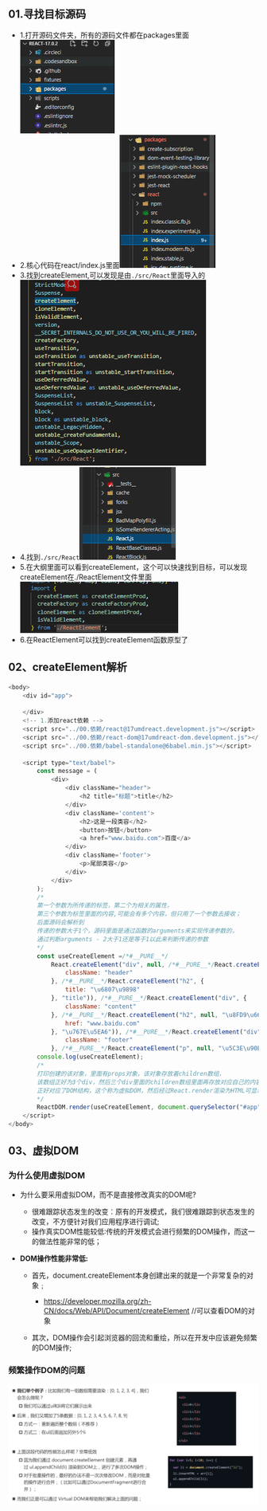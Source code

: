 ## 01.寻找目标源码

* 1.打开源码文件夹，所有的源码文件都在packages里面![image-20210421192740228](.\image-20210421192740228.png)
* 2.核心代码在react/index.js里面![image-20210421192801787](.\image-20210421192801787.png)
* 3.找到createElement,可以发现是由`./src/React`里面导入的![image-20210421192923230](.\image-20210421192923230.png)
* 4.找到`./src/React`![image-20210421193138895](.\image-20210421193138895.png)
* 5.在大纲里面可以看到createElement，这个可以快速找到目标，可以发现createElement在./ReactElement文件里面![image-20210421193443757](.\image-20210421193443757.png)
* 6.在ReactElement可以找到createElement函数原型了

## 02、createElement解析

```js
<body>
    <div id="app">

    </div>
    <!-- 1.添加react依赖 -->
    <script src="../00.依赖/react@17umdreact.development.js"></script>
    <script src="../00.依赖/react-dom@17umdreact-dom.development.js"></script>
    <script src="../00.依赖/babel-standalone@6babel.min.js"></script>

    <script type="text/babel">
        const message = (
            <div>
                <div className="header">
                    <h2 title="标题">title</h2>
                </div>
                <div className='content'>
                    <h2>这是一段类容</h2>
                    <button>按钮</button>
                    <a href="www.baidu.com">百度</a>
                </div>
                <div className='footer'>
                    <p>尾部类容</p>
                </div>
            </div>
        );
        /* 
        第一个参数为所传递的标签，第二个为相关的属性，
        第三个参数为标签里面的内容,可能会有多个内容，但只用了一个参数去接收；
        后面源码会解析到
        传递的参数大于1个，源码里面是通过函数的arguments来实现传递参数的，
        通过判断arguments - 2大于1还是等于1以此来判断传递的参数
        */
        const useCreateElement =/*#__PURE__*/
            React.createElement("div", null, /*#__PURE__*/React.createElement("div", {
                className: "header"
            }, /*#__PURE__*/React.createElement("h2", {
                title: "\u6807\u9898"
            }, "title")), /*#__PURE__*/React.createElement("div", {
                className: "content"
            }, /*#__PURE__*/React.createElement("h2", null, "\u8FD9\u662F\u4E00\u6BB5\u7C7B\u5BB9"), /*#__PURE__*/React.createElement("button", null, "\u6309\u94AE"), /*#__PURE__*/React.createElement("a", {
                href: "www.baidu.com"
            }, "\u767E\u5EA6")), /*#__PURE__*/React.createElement("div", {
                className: "footer"
            }, /*#__PURE__*/React.createElement("p", null, "\u5C3E\u90E8\u7C7B\u5BB9")));
        console.log(useCreateElement);
        /* 
        打印创建的该对象，里面有props对象，该对象存放着children数组，
        该数组正好为3个div，然后三个div里面的children数组里面再存放对应自己的内容标签 
        正好对应了DOM结构，这个称为虚拟DOM，然后经过React.render渲染为HTML可显示的DOM树结构
        */
        ReactDOM.render(useCreateElement, document.querySelector("#app"));
    </script>
</body>
```

## 03、虚拟DOM

### 为什么使用虚拟DOM

* 为什么要采用虚拟DOM，而不是直接修改真实的DOM呢?
  * 很难跟踪状态发生的改变︰原有的开发模式，我们很难跟踪到状态发生的改变，不方便针对我们应用程序进行调试;
  * 操作真实DOM性能较低∶传统的开发模式会进行频繁的DOM操作，而这一的做法性能非常的低；

* **DOM操作性能非常低:**

  * 首先，document.createElement本身创建出来的就是一个非常复杂的对象﹔
    * https://developer.mozilla.org/zh-CN/docs/Web/API/Document/createElement //可以查看DOM的对象

  * 其次，DOM操作会引起浏览器的回流和重绘，所以在开发中应该避免频繁的DOM操作;

### 频繁操作DOM的问题

![image-20210421195628795](.\image-20210421195628795.png)